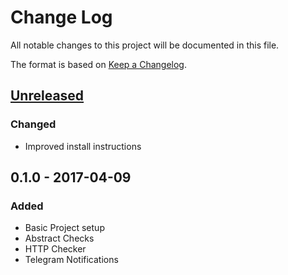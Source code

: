 # Change Log
All notable changes to this project will be documented in this file.

The format is based on [Keep a Changelog](http://keepachangelog.com/).

## [Unreleased]
### Changed
- Improved install instructions

## 0.1.0 - 2017-04-09
### Added
- Basic Project setup
- Abstract Checks
- HTTP Checker
- Telegram Notifications

[Unreleased]: https://github.com/kronthto/project-monitor/compare/v0.1.0...HEAD
